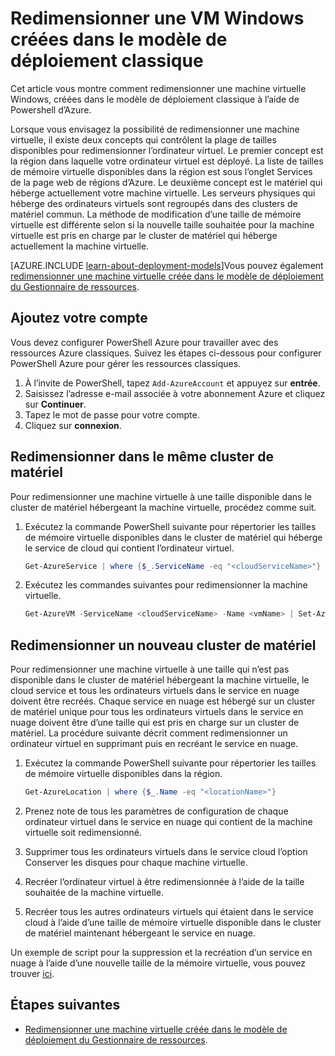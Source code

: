 <properties
    pageTitle="Redimensionner une VM Windows classique | Microsoft Azure"
    description="Redimensionner une machine virtuelle de Windows créée dans le modèle de déploiement classique, à l’aide de Powershell d’Azure."
    services="virtual-machines-windows"
    documentationCenter=""
    authors="Drewm3"
    manager="timlt"
    editor=""
    tags="azure-service-management"/>

<tags
    ms.service="virtual-machines-windows"
    ms.workload="na"
    ms.tgt_pltfrm="vm-windows"
    ms.devlang="na"
    ms.topic="article"
    ms.date="10/19/2016"
    ms.author="drewm"/>


# <a name="resize-a-windows-vm-created-in-the-classic-deployment-model"></a>Redimensionner une VM Windows créées dans le modèle de déploiement classique

Cet article vous montre comment redimensionner une machine virtuelle Windows, créées dans le modèle de déploiement classique à l’aide de Powershell d’Azure.

Lorsque vous envisagez la possibilité de redimensionner une machine virtuelle, il existe deux concepts qui contrôlent la plage de tailles disponibles pour redimensionner l’ordinateur virtuel. Le premier concept est la région dans laquelle votre ordinateur virtuel est déployé. La liste de tailles de mémoire virtuelle disponibles dans la région est sous l’onglet Services de la page web de régions d’Azure. Le deuxième concept est le matériel qui héberge actuellement votre machine virtuelle. Les serveurs physiques qui héberge des ordinateurs virtuels sont regroupés dans des clusters de matériel commun. La méthode de modification d’une taille de mémoire virtuelle est différente selon si la nouvelle taille souhaitée pour la machine virtuelle est pris en charge par le cluster de matériel qui héberge actuellement la machine virtuelle.

[AZURE.INCLUDE [learn-about-deployment-models](../../includes/learn-about-deployment-models-classic-include.md)]Vous pouvez également [redimensionner une machine virtuelle créée dans le modèle de déploiement du Gestionnaire de ressources](virtual-machines-windows-resize-vm.md).


## <a name="add-your-account"></a>Ajoutez votre compte

Vous devez configurer PowerShell Azure pour travailler avec des ressources Azure classiques. Suivez les étapes ci-dessous pour configurer PowerShell Azure pour gérer les ressources classiques.

1. À l’invite de PowerShell, tapez `Add-AzureAccount` et appuyez sur **entrée**. 
2. Saisissez l’adresse e-mail associée à votre abonnement Azure et cliquez sur **Continuer**. 
3. Tapez le mot de passe pour votre compte. 
4. Cliquez sur **connexion**. 


## <a name="resize-in-the-same-hardware-cluster"></a>Redimensionner dans le même cluster de matériel

Pour redimensionner une machine virtuelle à une taille disponible dans le cluster de matériel hébergeant la machine virtuelle, procédez comme suit.

1. Exécutez la commande PowerShell suivante pour répertorier les tailles de mémoire virtuelle disponibles dans le cluster de matériel qui héberge le service de cloud qui contient l’ordinateur virtuel.

    ```powershell
    Get-AzureService | where {$_.ServiceName -eq "<cloudServiceName>"}
    ```

2. Exécutez les commandes suivantes pour redimensionner la machine virtuelle.

    ```powershell
    Get-AzureVM -ServiceName <cloudServiceName> -Name <vmName> | Set-AzureVMSize -InstanceSize <newVMSize> | Update-AzureVM
    ```

## <a name="resize-on-a-new-hardware-cluster"></a>Redimensionner un nouveau cluster de matériel

Pour redimensionner une machine virtuelle à une taille qui n’est pas disponible dans le cluster de matériel hébergeant la machine virtuelle, le cloud service et tous les ordinateurs virtuels dans le service en nuage doivent être recréés. Chaque service en nuage est hébergé sur un cluster de matériel unique pour tous les ordinateurs virtuels dans le service en nuage doivent être d’une taille qui est pris en charge sur un cluster de matériel. La procédure suivante décrit comment redimensionner un ordinateur virtuel en supprimant puis en recréant le service en nuage.

1. Exécutez la commande PowerShell suivante pour répertorier les tailles de mémoire virtuelle disponibles dans la région. 

    ```powershell
    Get-AzureLocation | where {$_.Name -eq "<locationName>"}
    ```

2. Prenez note de tous les paramètres de configuration de chaque ordinateur virtuel dans le service en nuage qui contient de la machine virtuelle soit redimensionné. 
3. Supprimer tous les ordinateurs virtuels dans le service cloud l’option Conserver les disques pour chaque machine virtuelle.
4. Recréer l’ordinateur virtuel à être redimensionnée à l’aide de la taille souhaitée de la machine virtuelle.
5. Recréer tous les autres ordinateurs virtuels qui étaient dans le service cloud à l’aide d’une taille de mémoire virtuelle disponible dans le cluster de matériel maintenant hébergeant le service en nuage.

Un exemple de script pour la suppression et la recréation d’un service en nuage à l’aide d’une nouvelle taille de la mémoire virtuelle, vous pouvez trouver [ici](https://github.com/Azure/azure-vm-scripts). 


## <a name="next-steps"></a>Étapes suivantes

- [Redimensionner une machine virtuelle créée dans le modèle de déploiement du Gestionnaire de ressources](virtual-machines-windows-resize-vm.md).